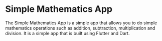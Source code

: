 # Simple Mathematics App

The Simple Mathematics App is a simple app that allows you to do simple mathematics operations such as addition, subtraction, multiplication and division. It is a simple app that is built using Flutter and Dart. 